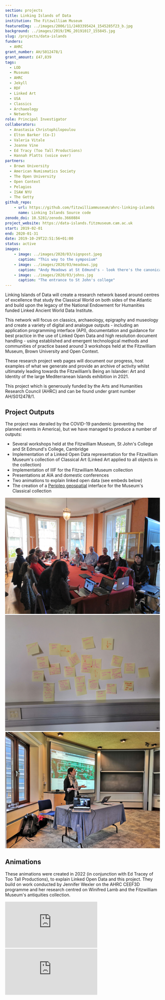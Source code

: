 ```yaml
---
section: projects
title: Linking Islands of Data
institution: The Fitzwilliam Museum
featuredImg: ../images/2006/11/2403395424_1545285f23_b.jpg
background: ../images/2019/IMG_20191017_155845.jpg
slug: /projects/data-islands
funders:
  - AHRC
grant_number: AH/S012478/1
grant_amount: £47,839
tags:
  - LOD
  - Museums
  - AHRC
  - Jekyll
  - RDF
  - Linked Art
  - USA
  - Classics
  - Archaeology
  - Networks
role: Principal Investigator
collaborators:
  - Anastasia Christophilopoulou
  - Elton Barker (Co-I)
  - Valeria Vitale
  - Joanne Vine
  - Ed Tracy (Too Tall Productions)
  - Hannah Platts (voice over)
partners:
  - Brown University
  - American Numismatics Society
  - The Open University
  - Open Context
  - Pelagios
  - ISAW NYU
  - The Getty
github_repo: 
    - url: https://github.com/fitzwilliammuseum/ahrc-linking-islands
      name: Linking Islands Source code
zenodo_doi: 10.5281/zenodo.3660884
project_website: https://data-islands.fitzmuseum.cam.ac.uk
start: 2019-02-01
end: 2020-01-31
date: 2019-10-29T22:51:56+01:00
status: active
images:
    - image: ../images/2020/03/signpost.jpeg
      caption: "This way to the symposium"
    - image: ../images/2020/03/meadows.jpg
      caption: "Andy Meadows at St Edmund's - look there's the canonical URI for Rome in Numismatics"
    - image: ../images/2020/03/johns.jpg
      caption: "The entrance to St John's college"
---
```

Linking Islands of Data will create a research network based around centres of excellence that study the Classical World
on both sides of the Atlantic and build upon the legacy of the National Endowment for Humanities funded Linked Ancient
World Data Institute.

This network will focus on classics, archaeology, epigraphy and museology and create a variety of digital and analogue
outputs - including an application programming interface (API), documentation and guidance for best practice in the use
of Linked Open Data and high resolution document handling - using established and emergent technological methods and
communities of practice based around 3 workshops held at the Fitzwilliam Museum, Brown University and Open Context.

These research project web pages will document our progress, host examples of what we generate and provide an archive of
activity whilst ultimately leading towards the Fitzwilliam’s Being an Islander: Art and Identity of the large
Mediterranean Islands exhibition in 2021.

This project which is generously funded by the Arts and Humanities Research Council (AHRC) and can be found under grant
number AH/S012478/1.

## Project Outputs

The project was derailed by the COVID-19 pandemic (preventing the planned events in America), but we have managed to
produce a number of outputs:

* Several workshops held at the Fitzwilliam Museum, St John's College and St Edmund's College, Cambridge
* Implementation of a Linked Open Data representation for the Fitzwilliam Museum's collection of Classical Art (Linked
  Art applied to all objects in the collection)
* Implementation of IIIF for the Fitzwilliam Museum collection
* Presentations at AIA and domestic conferences
* Two animations to explain linked open data (see embeds below)
* The creation of a [Peripleo geospatial](https://mapping-antiquity.fitzmuseum.cam.ac.uk) interface for the Museum's
  Classical collection

<div class="container my-3">
    <div class="row">
        <div class="col-lg-4 col-md-4 col-sm-4 col-xs-6">
            <img src="../images/2019/10/workshopOne.jpg" alt="Workshop one in the Syndicate room" class="img-fluid" />
        </div>
        <div class="col-lg-4 col-md-4 col-sm-4 col-xs-6">
            <img src="../images/2019/10/postIts.jpg" alt="Workshop two post it notes" class="img-fluid" />
        </div>
        <div class="col-lg-4 col-md-4 col-sm-4 col-xs-6">
            <img src="../images/2019/10/alice.jpg" class="img-fluid" alt="Alice Lynn McMichael speaks about LEADR" /> 
        </div>
    </div>
</div>

## Animations

These animations were created in 2022 (in conjunction with Ed Tracey of Too Tall Productions), to explain Linked Open Data and this project.
They build on work conducted by Jennifer Wexler on the AHRC CEEF3D programme and her research centred on Winifred Lamb and the Fitzwilliam 
Museum's antiquities collection.

<div class="row">
  <div class="col-md-6">
    <div class="ratio-16x9 ratio"><iframe src="https://www.youtube.com/embed/0m79yDb4AzE?controls=0" title="YouTube video player" frameborder="0" allow="accelerometer; autoplay; clipboard-write; encrypted-media; gyroscope; picture-in-picture" allowfullscreen></iframe></div>
  </div>  
  <div class="col-md-6">
    <div class="ratio-16x9 ratio"><iframe src="https://www.youtube.com/embed/mMR6JQ1M6qE?controls=0" title="YouTube video player" frameborder="0" allow="accelerometer; autoplay; clipboard-write; encrypted-media; gyroscope; picture-in-picture" allowfullscreen></iframe></div>
  </div>
</div>

